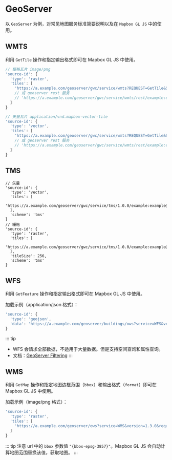 # GeoServer

以 `GeoServer` 为例，对常见地图服务标准简要说明以及在 `Mapbox GL JS` 中的使用。

## WMTS

利用 `GetTile` 操作和指定输出格式即可在 Mapbox GL JS 中使用。

```js
// 栅格瓦片 image/png
'source-id': {
  'type': 'raster',
  'tiles': [
    'https://a.example.com/geoserver/gwc/service/wmts?REQUEST=GetTile&SERVICE=WMTS&VERSION=1.0.0&LAYER=example:example&STYLE=&TILEMATRIX=EPSG:900913:{z}&TILEMATRIXSET=EPSG:900913&FORMAT=image/png&TILECOL={x}&TILEROW={y}'
    // 或 geoserver rest 服务
    // 'https://a.example.com/geoserver/gwc/service/wmts/rest/example:example/EPSG:900913/EPSG:900913:{z}/{y}/{x}?format=image/png'
  ]
}

// 矢量瓦片 application/vnd.mapbox-vector-tile
'source-id': {
  'type': 'vector',
  'tiles': [
    'https://a.example.com/geoserver/gwc/service/wmts?REQUEST=GetTile&SERVICE=WMTS&VERSION=1.0.0&LAYER=example:example&STYLE=&TILEMATRIX=EPSG:900913:{z}&TILEMATRIXSET=EPSG:900913&FORMAT=application/vnd.mapbox-vector-tile&TILECOL={x}&TILEROW={y}'
    // 或 geoserver rest 服务
    // 'https://a.example.com/geoserver/gwc/service/wmts/rest/example:example/EPSG:900913/EPSG:900913:{z}/{y}/{x}?format=application/vnd.mapbox-vector-tile'
  ]
}
```

## TMS

```js{7,16}
// 矢量
'source-id': {
  'type': 'vector',
  'tiles': [
    'https://a.example.com/geoserver/gwc/service/tms/1.0.0/example:example@EPSG:900913@pbf/{z}/{x}/{y}.pbf'
  ],
  'scheme': 'tms'
}
// 栅格
'source-id': {
  'type': 'raster',
  'tiles': [
    'https://a.example.com/geoserver/gwc/service/tms/1.0.0/example:example@EPSG:900913@png/{z}/{x}/{y}.png'
  ],
  'tileSize': 256,
  'scheme': 'tms'
}
```

## WFS

利用 `GetFeature` 操作和指定输出格式即可在 Mapbox GL JS 中使用。

加载示例（application/json 格式）：

```js
'source-id': {
  'type': 'geojson',
  'data': 'https://a.example.com/geoserver/buildings/ows?service=WFS&version=2.0.0&request=GetFeature&typeName=buildings:cq_point&outputFormat=application/json'
}
```

::: tip

- WFS 会请求全部数据，不适用于大量数据。但是支持空间查询和属性查询。
- 文档：[GeoServer Filtering](https://docs.geoserver.org/latest/en/user/filter/index.html#filtering)
  :::

## WMS

利用 `GetMap` 操作和指定地图边框范围（`bbox`）和输出格式（`format`）即可在 Mapbox GL JS 中使用。

加载示例（image/png 格式）：

```js
'source-id': {
  'type': 'raster',
  'tiles': [
    'https://a.example.com/geoserver/ows?service=WMS&version=1.3.0&request=GetMap&layers=china_admin:Chongqing&bbox={bbox-epsg-3857}&width=512&height=512&srs=EPSG:3857&format=image/png&TRANSPARENT=TRUE'
  ]
}
```

::: tip
注意 url 中的 `bbox` 参数值 `"{bbox-epsg-3857}"`。Mapbox GL JS 会自动计算地图范围替换该值，获取地图。
:::
